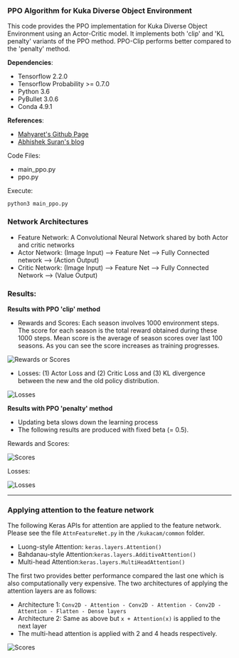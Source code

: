 ### PPO Algorithm for Kuka Diverse Object Environment
This code provides the PPO implementation for Kuka Diverse Object Environment
using an Actor-Critic model. It implements both 'clip' and 'KL penalty' variants
of the PPO method. PPO-Clip performs better compared to the 'penalty' method.

**Dependencies**:
- Tensorflow 2.2.0
- Tensorflow Probability >= 0.7.0
- Python 3.6
- PyBullet 3.0.6
- Conda 4.9.1

**References**:
- [Mahyaret's Github Page](https://github.com/mahyaret/kuka_rl/blob/master/kuka_rl_2.ipynb)
- [Abhishek Suran's blog](https://towardsdatascience.com/proximal-policy-optimization-ppo-with-tensorflow-2-x-89c9430ecc26)


Code Files:
- main_ppo.py
- ppo.py

Execute:
```
python3 main_ppo.py
````
### Network Architectures

- Feature Network: A Convolutional Neural Network shared by both Actor and critic networks
- Actor Network: (Image Input) --> Feature Net --> Fully Connected network --> (Action Output)
- Critic Network: (Image Input) --> Feature Net --> Fully Connected Network --> (Value Output)

### Results:

**Results with PPO 'clip' method**

- Rewards and Scores: Each season involves 1000 environment steps. The score for each season is the total reward
obtained during these 1000 steps. Mean score is the average of season scores over last 100 seasons. As you can see
  the score increases as training progresses. 

![Rewards or Scores](../images/ppo_clip_scores.png)

- Losses: (1) Actor Loss and (2) Critic Loss and (3) KL divergence between
the new and the old policy distribution.

![Losses](../images/ppo_clip_losses.png)

**Results with PPO 'penalty' method**

- Updating beta slows down the learning process
- The following results are produced with fixed beta (= 0.5).

Rewards and Scores:

![Scores](../images/ppo_klp_scores.png)

Losses:

![Losses](../images/ppo_klp_losses.png)
 
---
### Applying attention to the feature network
The following Keras APIs for attention are applied to the feature
network. Please see the file `AttnFeatureNet.py` in the
`/kukacam/common` folder.
- Luong-style Attention: `keras.layers.Attention()`
- Bahdanau-style Attention:`keras.layers.AdditiveAttention()` 
- Multi-head Attention:`keras.layers.MultiHeadAttention()`

The first two provides better performance compared the last one which
is also computationally very expensive. The two architectures of
applying the attention layers are as follows:
- Architecture 1:
`Conv2D - Attention - Conv2D - Attention - Conv2D - Attention - Flatten - Dense layers`
- Architecture 2: Same as above but `x + Attention(x)` is applied to
the next layer
- The multi-head attention is applied with 2 and 4 heads
respectively. 

![Scores](../images/ppo_attention_comparison.png)
